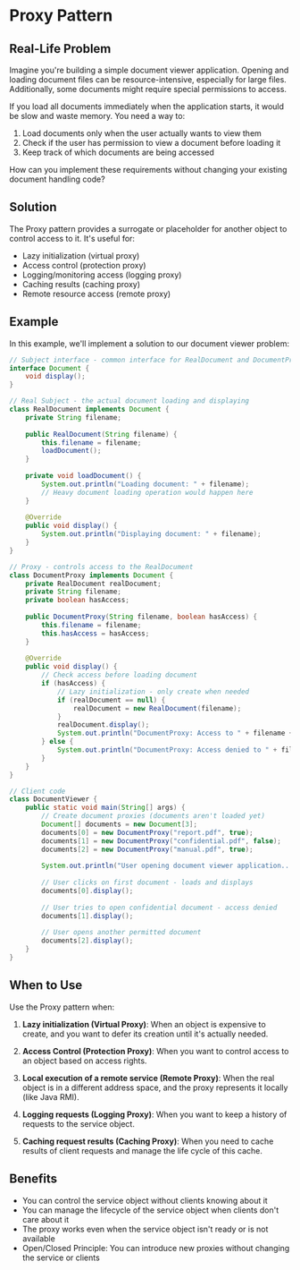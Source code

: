 # Proxy Pattern

## Real-Life Problem

Imagine you're building a simple document viewer application. Opening and loading document files can be resource-intensive, especially for large files. Additionally, some documents might require special permissions to access.

If you load all documents immediately when the application starts, it would be slow and waste memory. You need a way to:
1. Load documents only when the user actually wants to view them
2. Check if the user has permission to view a document before loading it
3. Keep track of which documents are being accessed

How can you implement these requirements without changing your existing document handling code?

## Solution

The Proxy pattern provides a surrogate or placeholder for another object to control access to it. It's useful for:
- Lazy initialization (virtual proxy)
- Access control (protection proxy)
- Logging/monitoring access (logging proxy)
- Caching results (caching proxy)
- Remote resource access (remote proxy)

## Example

In this example, we'll implement a solution to our document viewer problem:

```java
// Subject interface - common interface for RealDocument and DocumentProxy
interface Document {
    void display();
}

// Real Subject - the actual document loading and displaying
class RealDocument implements Document {
    private String filename;
    
    public RealDocument(String filename) {
        this.filename = filename;
        loadDocument();
    }
    
    private void loadDocument() {
        System.out.println("Loading document: " + filename);
        // Heavy document loading operation would happen here
    }
    
    @Override
    public void display() {
        System.out.println("Displaying document: " + filename);
    }
}

// Proxy - controls access to the RealDocument
class DocumentProxy implements Document {
    private RealDocument realDocument;
    private String filename;
    private boolean hasAccess;
    
    public DocumentProxy(String filename, boolean hasAccess) {
        this.filename = filename;
        this.hasAccess = hasAccess;
    }
    
    @Override
    public void display() {
        // Check access before loading document
        if (hasAccess) {
            // Lazy initialization - only create when needed
            if (realDocument == null) {
                realDocument = new RealDocument(filename);
            }
            realDocument.display();
            System.out.println("DocumentProxy: Access to " + filename + " recorded");
        } else {
            System.out.println("DocumentProxy: Access denied to " + filename);
        }
    }
}

// Client code
class DocumentViewer {
    public static void main(String[] args) {
        // Create document proxies (documents aren't loaded yet)
        Document[] documents = new Document[3];
        documents[0] = new DocumentProxy("report.pdf", true);
        documents[1] = new DocumentProxy("confidential.pdf", false);
        documents[2] = new DocumentProxy("manual.pdf", true);
        
        System.out.println("User opening document viewer application...");
        
        // User clicks on first document - loads and displays
        documents[0].display();
        
        // User tries to open confidential document - access denied
        documents[1].display();
        
        // User opens another permitted document
        documents[2].display();
    }
}
```

## When to Use

Use the Proxy pattern when:

1. **Lazy initialization (Virtual Proxy)**: When an object is expensive to create, and you want to defer its creation until it's actually needed.

2. **Access Control (Protection Proxy)**: When you want to control access to an object based on access rights.

3. **Local execution of a remote service (Remote Proxy)**: When the real object is in a different address space, and the proxy represents it locally (like Java RMI).

4. **Logging requests (Logging Proxy)**: When you want to keep a history of requests to the service object.

5. **Caching request results (Caching Proxy)**: When you need to cache results of client requests and manage the life cycle of this cache.

## Benefits

- You can control the service object without clients knowing about it
- You can manage the lifecycle of the service object when clients don't care about it
- The proxy works even when the service object isn't ready or is not available
- Open/Closed Principle: You can introduce new proxies without changing the service or clients

